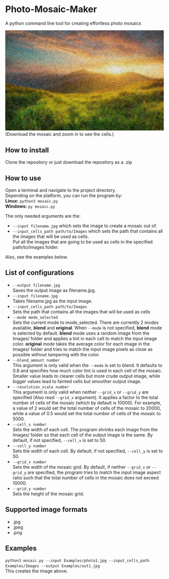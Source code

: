 # Photo-Mosaic-Maker
A python command line tool for creating effortless photo mosaics

![](Photo-Mosaic-Maker/Examples/out1.jpg)
(Download the mosaic and zoom in to see the cells.)

## How to install
Clone the repository or just download the repository as a .zip

## How to use
Open a terminal and navigate to the project directory.  
Depending on the platform, you can run the program by:  
**Linux:** ```python3 mosaic.py```  
**Windows:** ```py mosaic.py```

The only needed arguments are the:  
* ```--input filename.jpg``` which sets the image to create a mosaic out of.
* ```--input_cells_path path/to/Images``` which sets the path that contains all the images that will be used as cells.  
Put all the images that are going to be used as cells in the specified path/to/Images folder.

Also, see the examples below.

## List of configurations
* ```--output filename.jpg```  
Saves the output image as filename.jpg.  
* ```--input filename.jpg```  
Takes filename.jpg as the input image.
* ```--input_cells_path path/to/Images```  
Sets the path that contains all the images that will be used as cells
* ```--mode mode_selected```  
Sets the current mode to mode_selected. There are currently 2 modes available, **blend** and **original**. When ```--mode``` is not specified, **blend** mode is selected by default. **blend** mode uses a random image from the Images/ folder and applies a tint in each cell to match the input image color. **original** mode takes the average color for each image in the Images/ folder and tries to match the input image pixels as close as possible without tampering with the color.
* ```--blend_amount number```  
This argument is only valid when the ```--mode``` is set to blend. It defaults to 0.8 and specifies how much color tint is used in each cell of the mosaic. Smaller value leads to clearer cells but more crude output image, while bigger values lead to fainted cells but smoother output image.
* ```--resolution_scale number```  
This argument is only valid when neither ```--grid_x``` or ```--grid_y``` are specified (Also read ```--grid_x``` argument). It applies a factor to the total number of cells of the mosaic (which by default is 10000). For example, a value of 2 would set the total number of cells of the mosaic to 20000, while a value of 0.5 would set the total number of cells of the mosaic to 5000.
* ```--cell_x number```  
Sets the width of each cell. The program shrinks each image from the Images/ folder so that each cell of the output image is the same. By default, if not specified, ```--cell_x``` is set to 50.
* ```--cell_y number```  
Sets the width of each cell. By default, if not specified, ```--cell_y``` is set to 50.
* ```--grid_x number```  
Sets the width of the mosaic grid. By default, if neither ```--grid_x``` or ```--grid_y``` are specified, the program tries to match the input image aspect ratio such that the total number of cells in the mosaic does not exceed 10000.
* ```--grid_y number```  
Sets the height of the mosaic grid.

## Supported image formats
* .jpg
* .jpeg
* .png

## Examples
```python3 mosaic.py --input Examples/photo1.jpg --input_cells_path Examples/Images --output Examples/out1.jpg```  
This creates the image above.
